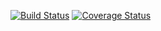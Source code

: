 [![Build Status](https://travis-ci.org/hugolamarrephd/pythontesting.svg?branch=master)](https://travis-ci.org/hugolamarrephd/pythontesting)
[![Coverage Status](https://coveralls.io/repos/github/hugolamarrephd/pythontesting/badge.svg)](https://coveralls.io/github/hugolamarrephd/pythontesting)